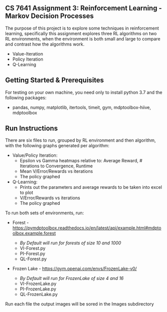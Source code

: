 ## CS 7641 Assignment 3: Reinforcement Learning - Markov Decision Processes
The purpose of this project is to explore some techniques in reinforcement learning, specifically this assignment explores three RL algorithms on two RL environments, when the environment is both small and large to compare and contrast how the algorithms work.

* Value-Iteration
* Policy Iteration
* Q-Learning


## Getting Started & Prerequisites
For testing on your own machine, you need only to install python 3.7 and the following packages:
- pandas, numpy, matplotlib, itertools, timeit, gym, mdptoolbox-hiive, mdptoolbox

## Run Instructions

There are six files to run, grouped by RL environment and then algorithm, with the following graphs generated per algorithm:

* Value/Policy Iteration: 
  * Epsilon vs Gamma heatmaps relative to: Average Reward, # Iterations to Convergence, Runtime 
  * Mean V/Error/Rewards vs iterations
  * The policy graphed
* Q-Learning:
  * Prints out the parameters and average rewards to be taken into excel to plot
  * V/Error/Rewards vs iterations
  * The policy graphed

To run both sets of environments, run: 

* Forest - https://pymdptoolbox.readthedocs.io/en/latest/api/example.html#mdptoolbox.example.forest
  * _By Default will run for forests of size 10 and 1000_
  * VI-Forest.py
  * PI-Forest.py
  * QL-Forest.py

* Frozen Lake - https://gym.openai.com/envs/FrozenLake-v0/
  * _By Default will run for FrozenLake of size 4 and 16_
  * VI-FrozenLake.py
  * PI-FrozenLake.py
  * QL-FrozenLake.py

Run each file the output images will be sored in the Images subdirectory
